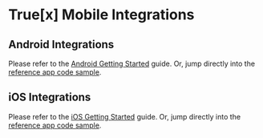 True[x] Mobile Integrations
===========================

## Android Integrations

Please refer to the [Android Getting Started](https://github.com/socialvibe/truex-android-integrations/blob/master/README.md) guide. Or, jump directly into the [reference app code sample](https://github.com/socialvibe/truex-android-mobile-reference-app).

## iOS Integrations

Please refer to the [iOS Getting Started](https://github.com/socialvibe/truex-mobile-integrations/wiki/iOS-Getting-Started) guide. Or, jump directly into the [reference app code sample](https://github.com/socialvibe/truex-ios-mobile-reference-app).
